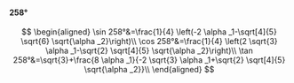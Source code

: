 #### 258°

$$
\begin{aligned}
\sin 258°&=\frac{1}{4} \left(-2 \alpha _1-\sqrt[4]{5} \sqrt{6} \sqrt{\alpha _2}\right)\\
\cos 258°&=\frac{1}{4} \left(2 \sqrt{3} \alpha _1-\sqrt{2} \sqrt[4]{5} \sqrt{\alpha _2}\right)\\
\tan 258°&=\sqrt{3}+\frac{8 \alpha _1}{-2 \sqrt{3} \alpha _1+\sqrt{2} \sqrt[4]{5} \sqrt{\alpha _2}}\\
\end{aligned}
$$

